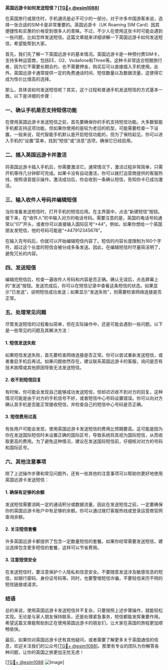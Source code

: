 **英国远游卡如何发送短信？[[TG💪+ @esim1088](https://t.me/s/esim1088)]**

在英国旅行或居住时，手机通讯是必不可少的一部分。对于许多中国游客来说，选择一张合适的SIM卡是非常重要的。英国远游卡（UK Roaming SIM Card）因其便捷性和实惠的价格受到很多人的青睐。不过，不少人在使用这张卡时可能会遇到一些问题，比如怎样发送短信。这篇文章就来详细讲解一下英国远游卡如何发送短信，希望能帮到大家。

首先，我们先了解一下英国远游卡的基本情况。英国远游卡是一种预付费SIM卡，支持多种运营商，包括EE、O2、Vodafone和Three等。这种卡非常适合短期旅行者，因为它不需要长期合约，也不需要押金，购买后可以直接插入手机使用。此外，英国远游卡通常提供一定的免费通话时间、短信数量以及数据流量，这使得它成为性价比很高的选择。

那么，具体该如何发送短信呢？其实，这个过程和普通手机发送短信的方式基本一致。以下是详细的步骤：

### 一、确认手机是否支持短信功能

在使用英国远游卡发送短信之前，首先要确保你的手机支持短信功能。大多数智能手机都支持这项功能，但如果你使用的是较为老旧的机型，可能需要检查一下设置。一般来说，现代智能手机默认是开启短信功能的，但为了保险起见，你可以进入手机的“设置”菜单，找到“短信”或“消息”选项，确保它已经启用。

### 二、插入英国远游卡并激活

将英国远游卡插入手机后，你需要激活它。通常情况下，激活过程非常简单，只需开机等待几分钟即可完成。如果卡没有自动激活，你可以拨打运营商提供的客服热线，按照语音提示操作。激活成功后，你会收到一条确认短信，告知你卡已成功激活。

### 三、输入收件人号码并编辑短信

当你准备发送短信时，打开手机的短信应用。在主界面中，点击“新建短信”按钮。接下来，在“收件人”栏中输入对方的电话号码。需要注意的是，英国的电话号码通常以“07”开头，或者你可以直接输入国际区号“+44”。例如，如果你想给一个英国朋友发短信，他的号码可能是“+447912345678”。

在输入完号码后，你就可以开始编辑短信内容了。短信的内容长度限制为160个字符，超过这个长度的短信会被分成多条发送。因此，在编辑短信时尽量简洁明了，避免冗长的内容。

### 四、发送短信

编辑完短信后，检查一遍收件人号码和内容是否正确。确认无误后，点击屏幕上的“发送”按钮。发送完成后，你可以在短信记录中查看这条短信的状态。如果显示“已发送”，说明短信成功发送；如果显示“发送失败”，则需要检查网络连接是否正常。

### 五、处理常见问题

尽管发送短信的过程看似简单，但在实际操作中，还是可能会遇到一些问题。以下是一些常见的问题及其解决方法：

#### 1. 短信发送失败

如果短信发送失败，首先要检查网络连接是否正常。你可以尝试重新发送短信，或者重启手机后再试。如果问题依然存在，建议联系英国远游卡的客服，询问是否有技术故障或其他原因导致无法发送短信。

#### 2. 收不到短信回复

有时候，你可能会发现自己能够成功发送短信，但却迟迟收不到对方的回复。这种情况可能是由于对方的手机信号不好，或者短信中心号码设置错误。你可以向对方确认其手机是否能正常接收短信，并检查自己的短信中心号码是否正确。

#### 3. 短信费用过高

有些用户可能会发现，使用英国远游卡发送短信的费用比预期要高。这可能是因为你在发送国际短信时未设置正确的国际区号，导致系统将其视为国际短信，从而收取更高的费用。为了避免这种情况，建议在发送国际短信前，仔细核对对方的号码和国际区号。

### 六、其他注意事项

除了上述操作步骤和常见问题外，还有一些其他的注意事项可以帮助你更好地使用英国远游卡发送短信：

#### 1. 确保有足够的余额

发送短信需要消耗一定的通话积分或数据流量，因此在发送短信之前，一定要确保你的英国远游卡账户中有足够的余额。你可以通过拨打客服热线或登录运营商官网查询余额。

#### 2. 关注短信套餐

许多英国远游卡都提供了包含一定数量短信的套餐。如果你经常需要发送短信，建议选择包含更多短信的套餐，这样可以节省费用。

#### 3. 注意短信安全

在发送短信时，要注意保护个人隐私和信息安全。不要随意发送涉及敏感信息的短信，如银行密码、身份证号码等。同时，也要警惕短信诈骗，不要轻信来历不明的短信链接或请求。

### 结语

总的来说，使用英国远游卡发送短信并不复杂，只要按照上述步骤操作，就能轻松实现。无论是与家人朋友保持联系，还是处理紧急事务，短信都能发挥重要作用。希望这篇文章能帮助到正在使用英国远游卡的朋友们，让大家在英国的旅程更加顺畅愉快。

最后，如果你对英国远游卡还有其他疑问，或者需要了解更多关于英国通信的信息，欢迎关注我们的公众号[[TG💪+ @esim1088](https://t.me/s/esim1088)]。那里有专业的团队为你解答各种问题，让你的英国之旅更加无忧无虑！

[[TG💪+ @esim1088](https://t.me/s/esim1088) ![Image](https://i.postimg.cc/4NQfJmqS/Snipaste-2025-05-13-00-14-12.png)]